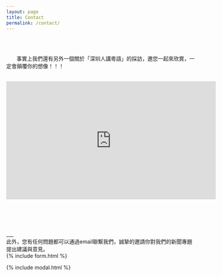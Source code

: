 ```yaml
---
layout: page
title: Contact
permalink: /contact/
---
```



<br>
<br>

&#160;&#160;&#160;&#160;&#160;&#160; 事實上我們還有另外一個關於「深圳人講粵語」的採訪，邀您一起來欣賞，一定會顛覆你的想像！！！
<br>
<br>
<iframe width="560" height="315" src="https://www.youtube.com/embed/GWqxg1URaCY" frameborder="0" allow="autoplay; encrypted-media" allowfullscreen></iframe>


<br>
<br>
<br>
<br>
<br>
<br>
___
<br>
此外，您有任何問題都可以通過email聯繫我們，誠摯的邀請你對我們的新聞專題提出建議與意見。
<br>
{% include form.html %}

{% include modal.html %}
